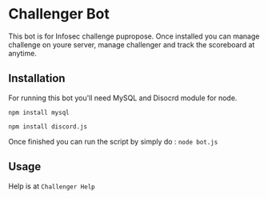 # Challenger Bot

This bot is for Infosec challenge pupropose. Once installed you can manage challenge on youre server, manage challenger and track the scoreboard at anytime.

## Installation

For running this bot you'll need MySQL and Disocrd module for node.

```npm install mysql```

```npm install discord.js```

Once finished you can run the script by simply do :
```node bot.js```

## Usage 

Help is at ```Challenger Help```
